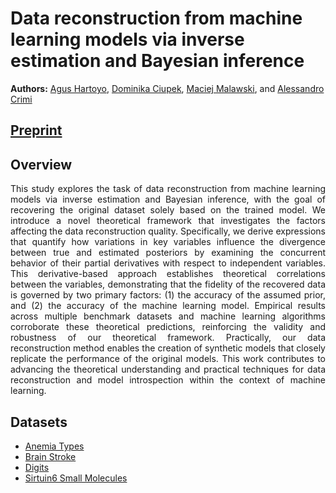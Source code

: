 # Data reconstruction from machine learning models via inverse estimation and Bayesian inference

**Authors:** 
[Agus Hartoyo](https://scholar.google.com/citations?user=ZCNIGmMAAAAJ&hl=pl&oi=ao), 
[Dominika Ciupek](https://scholar.google.com/citations?user=GiOOZ2IAAAAJ&hl=pl&oi=ao), 
[Maciej Malawski](https://scholar.google.com/citations?user=IeeOCucAAAAJ&hl=pl&oi=ao), and 
[Alessandro Crimi](https://scholar.google.com/citations?user=ciOVKiQAAAAJ&hl=pl&oi=ao)

## [Preprint](https://assets-eu.researchsquare.com/files/rs-5220310/v1_covered_9f00c1a4-fa1b-4cec-a826-054935182595.pdf?c=1731463344)

## Overview

<p align="justify"> This study explores the task of data reconstruction from machine learning models via inverse estimation and Bayesian inference, with the goal of recovering the original dataset solely based on the trained model. We introduce a novel theoretical framework that investigates the factors affecting the data reconstruction quality. Specifically, we derive expressions that quantify how variations in key variables influence the divergence between true and estimated posteriors by examining the concurrent behavior of their partial derivatives with respect to independent variables. This derivative-based approach establishes theoretical correlations between the variables, demonstrating that the fidelity of the recovered data is governed by two primary factors: (1) the accuracy of the assumed prior, and (2) the accuracy of the machine learning model. Empirical results across multiple benchmark datasets and machine learning algorithms corroborate these theoretical predictions, reinforcing the validity and robustness of our theoretical framework. Practically, our data reconstruction method enables the creation of synthetic models that closely replicate the performance of the original models. This work contributes to advancing the theoretical understanding and practical techniques for data reconstruction and model introspection within the context of machine learning. </p>

## Datasets

- [Anemia Types](https://www.kaggle.com/datasets/ehababoelnaga/anemia-types-classification)
- [Brain Stroke](https://www.kaggle.com/datasets/fedesoriano/stroke-prediction-dataset/)
- [Digits](https://www.archive.ics.uci.edu/dataset/81/pen+based+recognition+of+handwritten+digits)
- [Sirtuin6 Small Molecules](https://www.kaggle.com/datasets/rabieelkharoua/sirtuin6-small-molecules-dataset)
